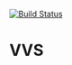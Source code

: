 [![Build Status](https://travis-ci.org/Darktuse/VVS.svg)](https://travis-ci.org/Darktuse/VVS)
# VVS
